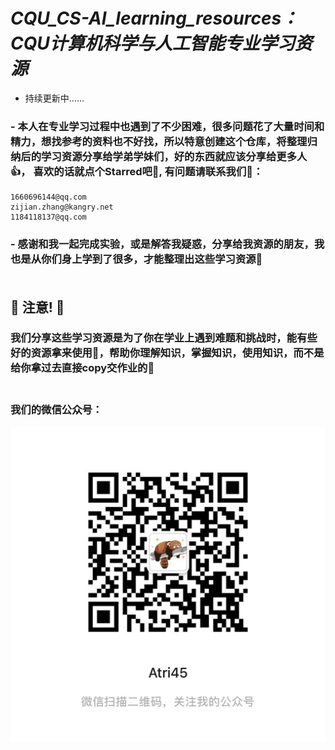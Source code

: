 # ***CQU_CS-AI_learning_resources：CQU计算机科学与人工智能专业学习资源***

- 持续更新中……

### - 本人在专业学习过程中也遇到了不少困难，很多问题花了大量时间和精力，想找参考的资料也不好找，所以特意创建这个仓库，将整理归纳后的学习资源分享给学弟学妹们，好的东西就应该分享给更多人👍， 喜欢的话就点个Starred吧🫶, 有问题请联系我们🤝：
    1660696144@qq.com
    zijian.zhang@kangry.net
    1184118137@qq.com
### - 感谢和我一起完成实验，或是解答我疑惑，分享给我资源的朋友，我也是从你们身上学到了很多，才能整理出这些学习资源🥰<br><br>
## 🫵  **注意!** 🫵
### 我们分享这些学习资源是为了你在学业上遇到难题和挑战时，能有些好的资源拿来使用💪，帮助你理解知识，掌握知识，使用知识，而不是给你拿过去直接copy交作业的👊<br><br>
### 我们的微信公众号：
![微信公众号二维码](/杂/我的微信公众号.JPG)
